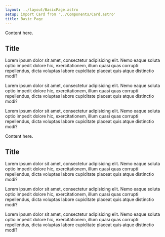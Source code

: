 ```yaml
---
layout: ../layout/BasicPage.astro
setup: import Card from '../Components/Card.astro'
title: Basic Page
---
```


<Card title="Content-1">

Content here.

</Card>

## Title

Lorem ipsum dolor sit amet, consectetur adipisicing elit. Nemo eaque soluta optio impedit dolore hic, exercitationem, illum quasi quas corrupti repellendus, dicta voluptas labore cupiditate placeat quis atque distinctio modi?

Lorem ipsum dolor sit amet, consectetur adipisicing elit. Nemo eaque soluta optio impedit dolore hic, exercitationem, illum quasi quas corrupti repellendus, dicta voluptas labore cupiditate placeat quis atque distinctio modi?

Lorem ipsum dolor sit amet, consectetur adipisicing elit. Nemo eaque soluta optio impedit dolore hic, exercitationem, illum quasi quas corrupti repellendus, dicta voluptas labore cupiditate placeat quis atque distinctio modi?


<Card title="Content-2">

Content here.

</Card>

## Title

Lorem ipsum dolor sit amet, consectetur adipisicing elit. Nemo eaque soluta optio impedit dolore hic, exercitationem, illum quasi quas corrupti repellendus, dicta voluptas labore cupiditate placeat quis atque distinctio modi?

Lorem ipsum dolor sit amet, consectetur adipisicing elit. Nemo eaque soluta optio impedit dolore hic, exercitationem, illum quasi quas corrupti repellendus, dicta voluptas labore cupiditate placeat quis atque distinctio modi?

Lorem ipsum dolor sit amet, consectetur adipisicing elit. Nemo eaque soluta optio impedit dolore hic, exercitationem, illum quasi quas corrupti repellendus, dicta voluptas labore cupiditate placeat quis atque distinctio modi?